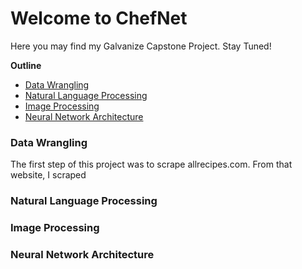 # Welcome to ChefNet

Here you may find my Galvanize Capstone Project. Stay Tuned!

__Outline__

* [Data Wrangling](#data-wrangling)
* [Natural Language Processing](#natural-language-processing)
* [Image Processing](#image-processing)
* [Neural Network Architecture](#neral-network-architecture)

### Data Wrangling

The first step of this project was to scrape allrecipes.com. From that website, I scraped

### Natural Language Processing

### Image Processing

### Neural Network Architecture
